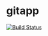 # gitapp
[![Build Status](https://dev.azure.com/edgtr/Agile%20Project/_apis/build/status%2Fmaster-sk8er.gitapp?branchName=master)](https://dev.azure.com/edgtr/Agile%20Project/_build/latest?definitionId=3&branchName=master)
